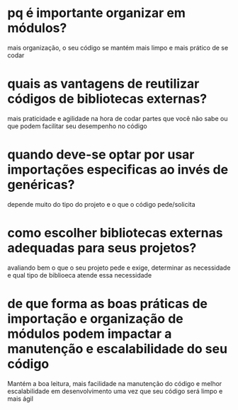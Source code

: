 # pq é importante organizar em módulos?
mais organização, o seu código se mantém mais limpo e mais prático de se codar

# quais as vantagens de reutilizar códigos de bibliotecas externas?
mais praticidade e agilidade na hora de codar partes que você não sabe ou que podem facilitar seu desempenho no código

# quando deve-se optar por usar importações especificas ao invés de genéricas?
depende muito do tipo do projeto e o que o código pede/solicita

# como escolher bibliotecas externas adequadas para seus projetos?
avaliando bem o que o seu projeto pede e exige, determinar as necessidade e qual tipo de biblioeca atende essa necessidade

# de que forma as boas práticas de importação e organização de módulos podem impactar a manutenção e escalabilidade do seu código
Mantém a boa leitura, mais facilidade na manutenção do código e melhor escalabilidade em desenvolvimento uma vez que seu código será limpo e mais ágil